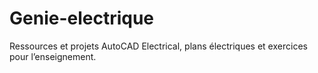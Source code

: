 # Genie-electrique
Ressources et projets AutoCAD Electrical, plans électriques et exercices pour l’enseignement.
